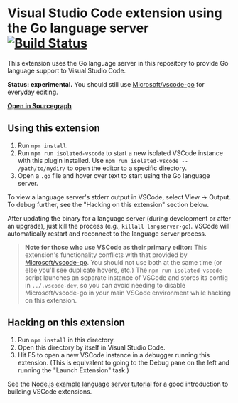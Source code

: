 # Visual Studio Code extension using the Go language server [![Build Status](https://travis-ci.org/sourcegraph/go-langserver.svg)](https://travis-ci.org/sourcegraph/go-langserver)

This extension uses the Go language server in this repository to provide Go language support to Visual Studio Code.

**Status: experimental.** You should still use [Microsoft/vscode-go](https://github.com/Microsoft/vscode-go) for everyday editing.

[**Open in Sourcegraph**](https://sourcegraph.com/github.com/sourcegraph/go-langserver/-/tree/vscode)

## Using this extension

1. Run `npm install`.
1. Run `npm run isolated-vscode` to start a new isolated VSCode instance with this plugin installed. Use `npm run isolated-vscode -- /path/to/mydir/` to open the editor to a specific directory.
1. Open a `.go` file and hover over text to start using the Go language server.

To view a language server's stderr output in VSCode, select View → Output. To debug further, see the "Hacking on this extension" section below.

After updating the binary for a language server (during development or after an upgrade), just kill the process (e.g., `killall langserver-go`). VSCode will automatically restart and reconnect to the language server process.

> **Note for those who use VSCode as their primary editor:** This extension's functionality conflicts with that provided by [Microsoft/vscode-go](https://github.com/Microsoft/vscode-go). You should not use both at the same time (or else you'll see duplicate hovers, etc.) The `npm run isolated-vscode` script launches an separate instance of VSCode and stores its config in `../.vscode-dev`, so you can avoid needing to disable Microsoft/vscode-go in your main VSCode environment while hacking on this extension.

## Hacking on this extension

1. Run `npm install` in this directory.
1. Open this directory by itself in Visual Studio Code.
1. Hit F5 to open a new VSCode instance in a debugger running this extension. (This is equivalent to going to the Debug pane on the left and running the "Launch Extension" task.)

See the [Node.js example language server tutorial](https://code.visualstudio.com/docs/extensions/example-language-server) for a good introduction to building VSCode extensions.
